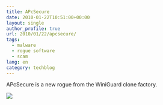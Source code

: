 ```yaml
---
title: APcSecure
date: 2010-01-22T10:51:00+00:00
layout: single
author_profile: true
url: 2010/01/22/apcsecure/
tags:
  - malware
  - rogue software
  - scam
lang: en
category: techblog
---
```

APcSecure is a new rogue from the WiniGuard clone factory.

[![](http://3.bp.blogspot.com/_vaUVXcmC3OI/S1l8DaF6h3I/AAAAAAAAAto/Ir-w41OPqBU/s640/apcsecure.jpg)](http://3.bp.blogspot.com/_vaUVXcmC3OI/S1l8DaF6h3I/AAAAAAAAAto/Ir-w41OPqBU/s1600-h/apcsecure.jpg)